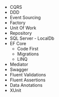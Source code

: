 - CQRS
- DDD
- Event Sourcing
- Factory
- Unit Of Work
- Repository
- SQL Server - LocalDb
- EF Core 
	- Code First
	- Migrations
	- LINQ	
- Mediator
- Swagger
- Fluent Validations
- Fluent Assertions
- Data Anotations
- XUnit